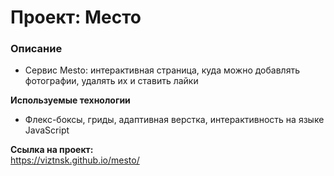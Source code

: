 # Проект: Место

### Описание

* Сервис Mesto: интерактивная страница, куда можно добавлять фотографии, удалять их и ставить лайки

**Используемые технологии**

* Флекс-боксы, гриды, адаптивная верстка, интерактивность на языке JavaScript

**Ссылка на проект:**   
https://viztnsk.github.io/mesto/

